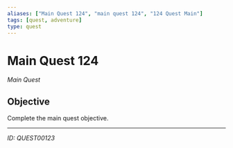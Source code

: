 ```yaml
---
aliases: ["Main Quest 124", "main quest 124", "124 Quest Main"]
tags: [quest, adventure]
type: quest
---
```


# Main Quest 124

*Main Quest*

## Objective
Complete the main quest objective.

---
*ID: QUEST00123*